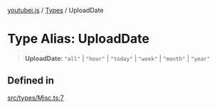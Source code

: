 [youtubei.js](../../../README.md) / [Types](../README.md) / UploadDate

# Type Alias: UploadDate

> **UploadDate**: `"all"` \| `"hour"` \| `"today"` \| `"week"` \| `"month"` \| `"year"`

## Defined in

[src/types/Misc.ts:7](https://github.com/LuanRT/YouTube.js/blob/e54e499ff553dab51e6d9d1aebc090b50fec29ba/src/types/Misc.ts#L7)
